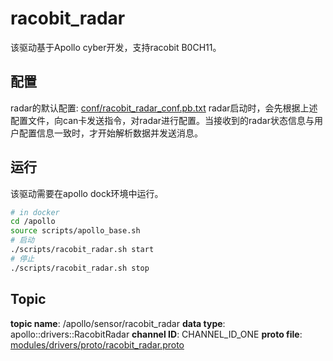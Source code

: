 # racobit_radar
该驱动基于Apollo cyber开发，支持racobit B0CH11。

## 配置
radar的默认配置: [conf/racobit_radar_conf.pb.txt](https://github.com/ApolloAuto/apollo/blob/master/modules/drivers/radar/racobit_radar/conf/racobit_radar_conf.pb.txt)
radar启动时，会先根据上述配置文件，向can卡发送指令，对radar进行配置。当接收到的radar状态信息与用户配置信息一致时，才开始解析数据并发送消息。

## 运行
该驱动需要在apollo dock环境中运行。
```bash
# in docker
cd /apollo
source scripts/apollo_base.sh
# 启动
./scripts/racobit_radar.sh start
# 停止
./scripts/racobit_radar.sh stop
```

## Topic
**topic name**: /apollo/sensor/racobit_radar
**data type**:  apollo::drivers::RacobitRadar
**channel ID**: CHANNEL_ID_ONE
**proto file**: [modules/drivers/proto/racobit_radar.proto](https://github.com/ApolloAuto/apollo/blob/master/modules/drivers/proto/racobit_radar.proto)
